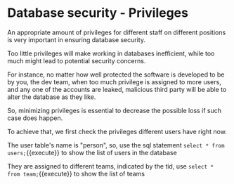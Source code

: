 # Database security - Privileges

An appropriate amount of privileges for different staff on different positions is very important in ensuring database security. 

Too little privileges will make working in databases inefficient, while too much might lead to potential security concerns. 

For instance, no matter how well protected the software is developed to be by you, the dev team, when too much privilege is assigned to more users, and any one of the accounts are leaked, malicious third party will be able to alter the database as they like. 

So, minimizing privileges is essential to decrease the possible loss if such case does happen.


To achieve that, we first check the privileges different users have right now.

The user table's name is "person", so, use the sql statement `select * from users;`{{execute}} to show the list of users in the database

They are assigned to different teams, indicated by the tid, use `select * from team;`{{execute}} to show the list of teams
